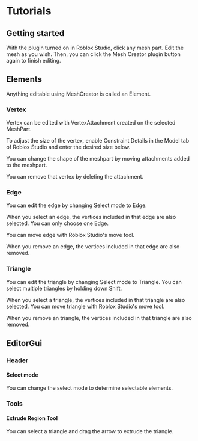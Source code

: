 # Tutorials

## Getting started
With the plugin turned on in Roblox Studio, click any mesh part.
Edit the mesh as you wish.
Then, you can click the Mesh Creator plugin button again to finish editing.

## Elements
Anything editable using MeshCreator is called an Element.

### Vertex
Vertex can be edited with VertexAttachment created on the selected MeshPart.

To adjust the size of the vertex, enable Constraint Details in the Model tab of Roblox Studio and enter the desired size below.

You can change the shape of the meshpart by moving attachments added to the meshpart.

You can remove that vertex by deleting the attachment.

### Edge
You can edit the edge by changing Select mode to Edge.

When you select an edge, the vertices included in that edge are also selected.
You can only choose one Edge.

You can move edge with Roblox Studio's move tool.

When you remove an edge, the vertices included in that edge are also removed.

### Triangle
You can edit the triangle by changing Select mode to Triangle.
You can select multiple triangles by holding down Shift.

When you select a triangle, the vertices included in that triangle are also selected.
You can move triangle with Roblox Studio's move tool.

When you remove an triangle, the vertices included in that triangle are also removed.

## EditorGui

### Header

#### Select mode
You can change the select mode to determine selectable elements.

### Tools

#### Extrude Region Tool
You can select a triangle and drag the arrow to extrude the triangle.